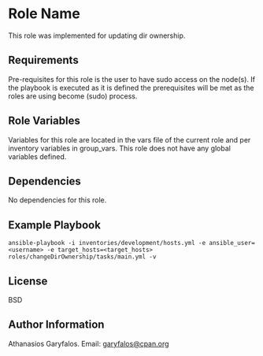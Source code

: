 Role Name
=========

This role was implemented for updating dir ownership.

Requirements
------------

Pre-requisites for this role is the user to have sudo access on the node(s). If the playbook is executed as it is defined the prerequisites will be met as the roles are using become (sudo) process.

Role Variables
--------------

Variables for this role are located in the vars file of the current role and per inventory variables in group_vars. This role does not have any global variables defined.

Dependencies
------------

No dependencies for this role.

Example Playbook
----------------

`ansible-playbook -i inventories/development/hosts.yml -e ansible_user=<username> -e target_hosts=<target_hosts> roles/changeDirOwnership/tasks/main.yml -v`

License
-------

BSD

Author Information
------------------

Athanasios Garyfalos. Email: garyfalos@cpan.org

